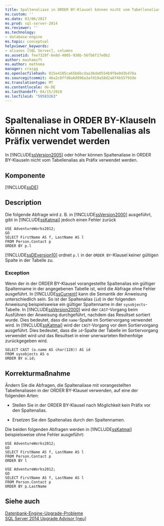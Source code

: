 ```yaml
---
title: Spaltenaliase in ORDER BY-Klausel können nicht vom Tabellenalias als Präfix | Microsoft-Dokumentation
ms.custom: ''
ms.date: 03/06/2017
ms.prod: sql-server-2014
ms.reviewer: ''
ms.technology:
- database-engine
ms.topic: conceptual
helpviewer_keywords:
- aliases [SQL Server], columns
ms.assetid: fee7328f-6e8d-4005-930b-56fb6f17e0b2
author: mashamsft
ms.author: mathoma
manager: craigg
ms.openlocfilehash: 815e4105ca65b6bcdaa36de0554b9f6e0d3b478a
ms.sourcegitcommit: 46a2c0ffd0a6d996a3afd19a58d2a8f4b55f93de
ms.translationtype: MT
ms.contentlocale: de-DE
ms.lasthandoff: 04/15/2019
ms.locfileid: "59583263"
---
```

# <a name="column-aliases-in-order-by-clause-cannot-be-prefixed-by-table-alias"></a>Spaltenaliase in ORDER BY-Klauseln können nicht vom Tabellenalias als Präfix verwendet werden
  In [!INCLUDE[ssVersion2005](../../includes/ssversion2005-md.md)] oder höher können Spaltenaliase in ORDER BY-Klauseln nicht vom Tabellenalias als Präfix verwendet werden.  
  
## <a name="component"></a>Komponente  
 [!INCLUDE[ssDE](../../includes/ssde-md.md)]  
  
## <a name="description"></a>Description  
 Die folgende Abfrage wird z. B. in [!INCLUDE[ssVersion2000](../../includes/ssversion2000-md.md)] ausgeführt, gibt in [!INCLUDE[ssKatmai](../../includes/sskatmai-md.md)] jedoch einen Fehler zurück  
  
```  
USE AdventureWorks2012;  
GO  
SELECT FirstName AS f, LastName AS l  
FROM Person.Contact p  
ORDER BY p.l  
```  
  
 [!INCLUDE[ssDEversion10](../../includes/ssdeversion10-md.md)] ordnet `p.l` in der `ORDER BY`-Klausel keiner gültigen Spalte in der Tabelle zu.  
  
### <a name="exception"></a>Exception  
 Wenn der in der ORDER BY-Klausel vorangestellte Spaltenalias ein gültiger Spaltenname in der angegebenen Tabelle ist, wird die Abfrage ohne Fehler ausgeführt. In [!INCLUDE[ssCurrent](../../includes/sscurrent-md.md)] kann die Semantik der Anweisung unterschiedlich sein. So ist der Spaltenalias (`id`) in der folgenden Anweisung beispielsweise ein gültiger Spaltenname in der `sysobjects`-Tabelle. In [!INCLUDE[ssVersion2000](../../includes/ssversion2000-md.md)] wird der `CAST`-Vorgang beim Ausführen der Anweisung durchgeführt, nachdem das Resultset sortiert wurde. Dies bedeutet, dass die `name`-Spalte im Sortiervorgang verwendet wird. In [!INCLUDE[ssKatmai](../../includes/sskatmai-md.md)] wird der `CAST`-Vorgang vor dem Sortiervorgang ausgeführt. Dies bedeutet, dass die `id`-Spalte der Tabelle im Sortiervorgang verwendet wird und das Resultset in einer unerwarteten Reihenfolge zurückgegeben wird.  
  
```  
SELECT CAST (o.name AS char(128)) AS id  
FROM sysobjects AS o  
ORDER BY o.id;  
```  
  
## <a name="corrective-action"></a>Korrekturmaßnahme  
 Ändern Sie die Abfragen, die Spaltenaliase mit vorangestellten Tabellenaliasen in der ORDER BY-Klausel verwenden, auf eine der folgenden Arten:  
  
-   Stellen Sie in der ORDER BY-Klausel nach Möglichkeit kein Präfix vor den Spaltenalias.  
  
-   Ersetzen Sie den Spaltenalias durch den Spaltennamen.  
  
 Die beiden folgenden Abfragen werden in [!INCLUDE[ssKatmai](../../includes/sskatmai-md.md)] beispielsweise ohne Fehler ausgeführt:  
  
```  
USE AdventureWorks2012;  
GO  
SELECT FirstName AS f, LastName AS l  
FROM Person.Contact p  
ORDER BY l  
  
USE AdventureWorks2012;  
GO  
SELECT FirstName AS f, LastName AS l  
FROM Person.Contact p  
ORDER BY p.LastName  
```  
  
## <a name="see-also"></a>Siehe auch  
 [Datenbank-Engine-Upgrade-Probleme](../../../2014/sql-server/install/database-engine-upgrade-issues.md)   
 [SQL Server 2014 Upgrade Advisor &#91;neu&#93;](sql-server-2014-upgrade-advisor.md)  
  
  
